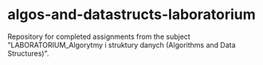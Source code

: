 # algos-and-datastructs-laboratorium
Repository for completed assignments from the subject "LABORATORIUM_Algorytmy i struktury danych (Algorithms and Data Structures)".
